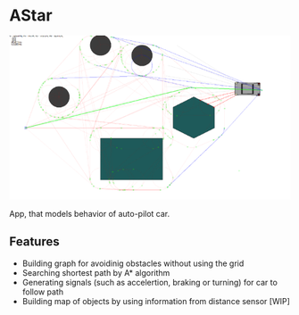 # AStar


 <img src="screenshots/screenshot.png" alt="" width="600"/>

 App, that models behavior of auto-pilot car.

## Features
 - Building graph for avoidinig obstacles without using the grid
 - Searching shortest path by A* algorithm
 - Generating signals (such as accelertion, braking or turning) for car to follow path
 - Building map of objects by using information from distance sensor \[WIP\]
